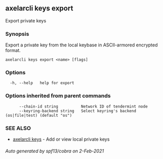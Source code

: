 ## axelarcli keys export

Export private keys

### Synopsis

Export a private key from the local keybase in ASCII-armored encrypted format.

```
axelarcli keys export <name> [flags]
```

### Options

```
  -h, --help   help for export
```

### Options inherited from parent commands

```
      --chain-id string          Network ID of tendermint node
      --keyring-backend string   Select keyring's backend (os|file|test) (default "os")
```

### SEE ALSO

* [axelarcli keys](axelarcli_keys.md)	 - Add or view local private keys

###### Auto generated by spf13/cobra on 2-Feb-2021
